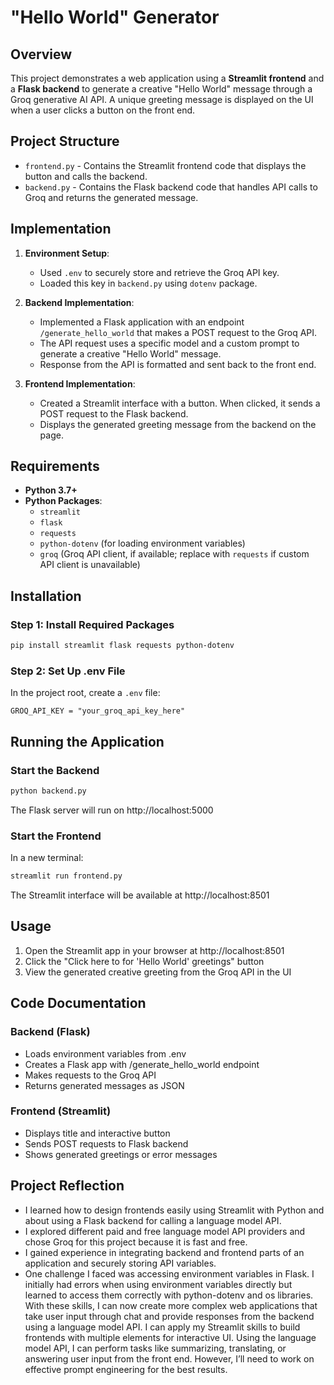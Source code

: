 # "Hello World" Generator

## Overview
This project demonstrates a web application using a **Streamlit frontend** and a **Flask backend** to generate a creative "Hello World" message through a Groq generative AI API. A unique greeting message is displayed on the UI when a user clicks a button on the front end.

## Project Structure
- `frontend.py` - Contains the Streamlit frontend code that displays the button and calls the backend.
- `backend.py` - Contains the Flask backend code that handles API calls to Groq and returns the generated message.
## Implementation
1. **Environment Setup**: 
   - Used `.env` to securely store and retrieve the Groq API key. 
   - Loaded this key in `backend.py` using `dotenv` package.

2. **Backend Implementation**:
   - Implemented a Flask application with an endpoint `/generate_hello_world` that makes a POST request to the Groq API.
   - The API request uses a specific model and a custom prompt to generate a creative "Hello World" message.
   - Response from the API is formatted and sent back to the front end.

3. **Frontend Implementation**:
   - Created a Streamlit interface with a button. When clicked, it sends a POST request to the Flask backend.
   - Displays the generated greeting message from the backend on the page.

## Requirements
- **Python 3.7+**
- **Python Packages**:
  - `streamlit`
  - `flask`
  - `requests`
  - `python-dotenv` (for loading environment variables)
  - `groq` (Groq API client, if available; replace with `requests` if custom API client is unavailable)

## Installation

### Step 1: Install Required Packages
```bash
pip install streamlit flask requests python-dotenv
```

### Step 2: Set Up .env File
In the project root, create a `.env` file:
```plaintext
GROQ_API_KEY = "your_groq_api_key_here"
```

## Running the Application

### Start the Backend
```bash
python backend.py
```
The Flask server will run on http://localhost:5000

### Start the Frontend
In a new terminal:
```bash
streamlit run frontend.py
```
The Streamlit interface will be available at http://localhost:8501

## Usage

1. Open the Streamlit app in your browser at http://localhost:8501
2. Click the "Click here to for 'Hello World' greetings" button
3. View the generated creative greeting from the Groq API in the UI

## Code Documentation

### Backend (Flask)
- Loads environment variables from .env
- Creates a Flask app with /generate_hello_world endpoint
- Makes requests to the Groq API
- Returns generated messages as JSON

### Frontend (Streamlit)
- Displays title and interactive button
- Sends POST requests to Flask backend
- Shows generated greetings or error messages

## Project Reflection
- I learned how to design frontends easily using Streamlit with Python and about using a Flask backend for calling a language model API.
- I explored different paid and free language model API providers and chose Groq for this project because it is fast and free.
- I gained experience in integrating backend and frontend parts of an application and securely storing API variables.
- One challenge I faced was accessing environment variables in Flask. I initially had errors when using environment variables directly but learned to access them correctly with python-dotenv and os libraries.
With these skills, I can now create more complex web applications that take user input through chat and provide responses from the backend using a language model API. I can apply my Streamlit skills to build frontends with multiple elements for interactive UI. Using the language model API, I can perform tasks like summarizing, translating, or answering user input from the front end. However, I’ll need to work on effective prompt engineering for the best results.
